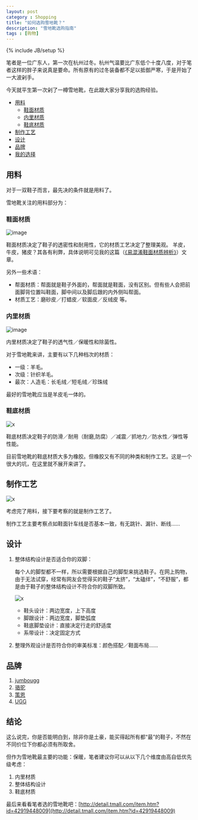 ```yaml
---
layout: post
category : Shopping
title: "如何选购雪地靴？"
description: "雪地靴选购指南"
tags : [购物]
---
```

{% include JB/setup %}

笔者是一位广东人，第一次在杭州过冬。杭州气温要比广东低个十度八度，对于笔者这样的胖子来说真是要命。所有原有的过冬装备都不足以抵御严寒，于是开始了一大波剁手。

今天就平生第一次剁了一樽雪地靴，在此跟大家分享我的选购经验。

* [用料](./#material)
    * [鞋面材质](./#outside)
    * [内里材质](./#inside)
    * [鞋底材质](./#sole)
* [制作工艺](./#make)
* [设计](./#desgin)
* [品牌](./#banner)
* [我的选择](./#conclusion)

<h2 id="material">用料</h2>

对于一双鞋子而言，最先决的条件就是用料了。

雪地靴关注的用料部分为：

<h3 id="outside">鞋面材质</h3>

![image](https://cloud.githubusercontent.com/assets/4392234/5681366/0511c9e4-9853-11e4-9399-dbaa728822dc.png)

鞋面材质决定了鞋子的透密性和耐用性，它的材质工艺决定了整理美观。
羊皮，牛皮，猪皮？其各有利弊，具体说明可见我的这篇（<a href="http://www.douban.com/note/471987558/">《易混淆鞋面材质辨析》</a>）文章。

另外一些术语：

* 帮面材质：帮面就是鞋子外面的，帮面就是鞋面，没有区别。但有些人会把前面脚背位置叫鞋面，脚中间以及脚后跟的内外侧叫帮面。
* 材质工艺：磨砂皮／打蜡皮／软面皮／反绒皮 等。

<h3 id="inside">内里材质</h3>

![image](https://cloud.githubusercontent.com/assets/4392234/5681382/1fd43640-9853-11e4-9164-9e81e9bb216d.png)

内里材质决定了鞋子的透气性／保暖性和除菌性。

对于雪地靴来讲，主要有以下几种档次的材质：

* 一级：羊毛。
* 次级：针织羊毛。
* 最次：人造毛：长毛绒／短毛绒／珍珠绒

最好的雪地靴应当是羊皮毛一体的。

<h3 id="sole">鞋底材质</h3>

![x](http://gtms01.alicdn.com/tps/i1/TB1UWV2HXXXXXapXXXXq4PkIVXX-600-291.jpg)

鞋底材质决定鞋子的防滑／耐用（耐磨,防腐）／减震／抓地力／防水性／弹性等性能。

目前雪地靴的鞋底材质大多为橡胶。但橡胶又有不同的种类和制作工艺。这是一个很大的坑，在这里就不展开来讲了。

<h2 id="make">制作工艺</h2>

![x](http://gtms02.alicdn.com/tps/i2/TB11M0SHXXXXXXcaXXX8iDwIVXX-600-416.jpg)

考虑完了用料，接下要考察的就是制作工艺了。

制作工艺主要考察点如鞋面针车线是否基本一致，有无跳针、漏针、断线……

<h2 id="desgin">设计</h2>

1. 整体结构设计是否适合你的双脚：

    每个人的脚型都不一样，所以需要根据自己的脚型来挑选鞋子。在网上购物，由于无法试穿，经常有网友会觉得买的鞋子“太挤”，“太磕绊”，“不舒服”，都是由于鞋子的整体结构设计不符合你的双脚所致。

    ![x](http://gtms03.alicdn.com/tps/i3/TB1dIV3HXXXXXbxXXXXfnW8IVXX-600-207.jpg)

    * 鞋头设计：两边宽度，上下高度
    * 脚跟设计：两边宽度，脚垫弧度
    * 鞋底脚垫设计：直接决定行走的舒适度
    * 系带设计：决定固定方式

2. 整理外观设计是否符合你的审美标准：颜色搭配／鞋面布局……

<h2 id="banner">品牌</h2>

1. [jumbougg](http://jumbougg.tmall.com/)
2. [骆驼](http://luotuo.tmall.com/)
3. [策恩](http://ceengz.tmall.com/)
4. [UGG](http://ugg.tmall.com/)

<h2 id="conclusion">结论</h2>

这么说完，你是否能明白到，除非你是土豪，能买得起所有都“最”的鞋子，不然在不同价位下你都必须有所取舍。

但作为雪地靴最主要的功能：保暖，笔者建议你可以从以下几个维度由高自低优先级考虑：

1. 内里材质
2. 整体结构设计
3. 鞋底材质

最后来看看笔者选的雪地靴吧：[http://detail.tmall.com/item.htm?id=42919448009](http://detail.tmall.com/item.htm?id=42919448009)
